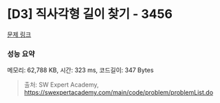 # [D3] 직사각형 길이 찾기 - 3456 

[문제 링크](https://swexpertacademy.com/main/code/problem/problemDetail.do?contestProbId=AWFPmsqqALwDFAV0) 

### 성능 요약

메모리: 62,788 KB, 시간: 323 ms, 코드길이: 347 Bytes



> 출처: SW Expert Academy, https://swexpertacademy.com/main/code/problem/problemList.do